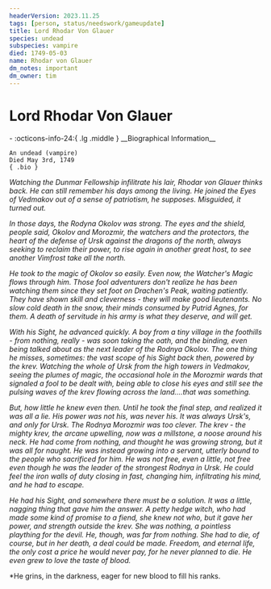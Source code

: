 ```yaml
---
headerVersion: 2023.11.25
tags: [person, status/needswork/gameupdate]
title: Lord Rhodar Von Glauer
species: undead
subspecies: vampire
died: 1749-05-03
name: Rhodar von Glauer
dm_notes: important
dm_owner: tim
---
```

# Lord Rhodar Von Glauer
<div class="grid cards ext-narrow-margin ext-one-column" markdown>
- :octicons-info-24:{ .lg .middle } __Biographical Information__

    An undead (vampire)  
    Died May 3rd, 1749  
    { .bio }

</div>





*Watching the Dunmar Fellowship infilitrate his lair, Rhodar von Glauer thinks back. He can still remember his days among the living. He joined the Eyes of Vedmakov out of a sense of patriotism, he supposes. Misguided, it turned out.* 

*In those days, the Rodyna Okolov was strong. The eyes and the shield, people said, Okolov and Morozmir, the watchers and the protectors, the heart of the defense of Ursk against the dragons of the north, always seeking to reclaim their power, to rise again in another great host, to see another Vimfrost take all the north.*

*He took to the magic of Okolov so easily. Even now, the Watcher's Magic flows through him. Those fool adventurers don't realize he has been watching them since they set foot on Drachen's Peak, waiting patiently. They have shown skill and cleverness - they will make good lieutenants. No slow cold death in the snow, their minds consumed by Putrid Agnes, for them. A death of servitude in his army is what they deserve, and will get.*

*With his Sight, he advanced quickly. A boy from a tiny village in the foothills - from nothing, really - was soon taking the oath, and the binding, even being talked about as the next leader of the Rodnya Okolov. The one thing he misses, sometimes: the vast scope of his Sight back then, powered by the krev. Watching the whole of Ursk from the high towers in Vedmakov, seeing the plumes of magic, the occasional hole in the Morozmir wards that signaled a fool to be dealt with, being able to close his eyes and still see the pulsing waves of the krev flowing across the land....that was something.*

*But, how little he knew even then. Until he took the final step, and realized it was all a lie. His power was not his, was never his. It was always Ursk's, and only for Ursk. The Rodnya Morozmir was too clever. The krev - the mighty krev, the arcane upwelling, now was a millstone, a noose around his neck. He had come from nothing, and thought he was growing strong, but it was all for naught. He was instead growing into a servant, utterly bound to the people who sacrificed for him. He was not free, even a little, not free even though he was the leader of the strongest Rodnya in Ursk. He could feel the iron walls of duty closing in fast, changing him, infiltrating his mind, and he had to escape.*

*He had his Sight, and somewhere there must be a solution. It was a little, nagging thing that gave him the answer. A petty hedge witch, who had made some kind of promise to a fiend, she knew not who, but it gave her power, and strength outside the krev. She was nothing, a pointless plaything for the devil. He, though, was far from nothing. She had to die, of course, but in her death, a deal could be made. Freedom, and eternal life, the only cost a price he would never pay, for he never planned to die. He even grew to love the taste of blood.*

*He grins, in the darkness, eager for new blood to fill his ranks.

